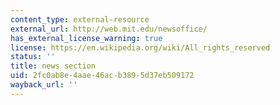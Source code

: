 ```yaml
---
content_type: external-resource
external_url: http://web.mit.edu/newsoffice/
has_external_license_warning: true
license: https://en.wikipedia.org/wiki/All_rights_reserved
status: ''
title: news section
uid: 2fc0ab8e-4aae-46ac-b389-5d37eb509172
wayback_url: ''
---
```

